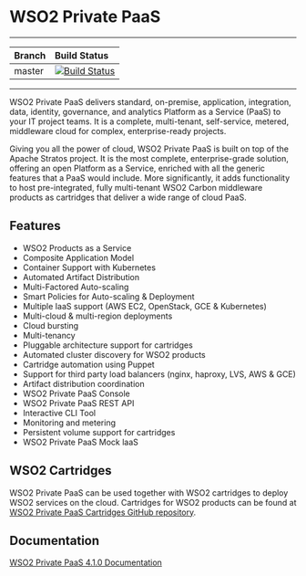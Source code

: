 # WSO2 Private PaaS

---
|  Branch | Build Status |
| :------ |:------------ | 
| master  | [![Build Status](https://wso2.org/jenkins/buildStatus/icon?job=product-private-paas)](https://wso2.org/jenkins/job/product-private-paas/) |
---

WSO2 Private PaaS delivers standard, on-premise, application, integration, data, identity, governance, and analytics Platform as a Service (PaaS) to your IT project teams. It is a complete, multi-tenant, self-service, metered, middleware cloud for complex, enterprise-ready projects.

Giving you all the power of cloud, WSO2 Private PaaS is built on top of the Apache Stratos project. It is the most complete, enterprise-grade solution, offering an open Platform as a Service, enriched with all the generic features that a PaaS would include. More significantly, it adds functionality to host pre-integrated, fully multi-tenant WSO2 Carbon middleware products as cartridges that deliver a wide range of cloud PaaS.

## Features

- WSO2 Products as a Service
- Composite Application Model
- Container Support with Kubernetes
- Automated Artifact Distribution
- Multi-Factored Auto-scaling
- Smart Policies for Auto-scaling & Deployment
- Multiple IaaS support (AWS EC2, OpenStack, GCE & Kubernetes)
- Multi-cloud & multi-region deployments
- Cloud bursting
- Multi-tenancy
- Pluggable architecture support for cartridges
- Automated cluster discovery for WSO2 products
- Cartridge automation using Puppet
- Support for third party load balancers (nginx, haproxy, LVS, AWS & GCE)
- Artifact distribution coordination
- WSO2 Private PaaS Console
- WSO2 Private PaaS REST API
- Interactive CLI Tool
- Monitoring and metering
- Persistent volume support for cartridges
- WSO2 Private PaaS Mock laaS

## WSO2 Cartridges

WSO2 Private PaaS can be used together with WSO2 cartridges to deploy WSO2 services on the cloud. 
Cartridges for WSO2 products can be found at [WSO2 Private PaaS Cartridges GitHub repository](https://github.com/wso2/private-paas-cartridges).

## Documentation

[WSO2 Private PaaS 4.1.0 Documentation](https://docs.wso2.com/display/PP410)